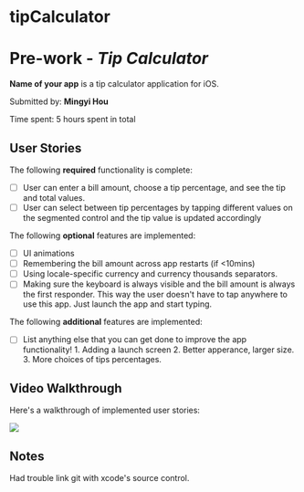 # tipCalculator
# Pre-work - *Tip Calculator*

**Name of your app** is a tip calculator application for iOS.

Submitted by: **Mingyi Hou**

Time spent: 5 hours spent in total

## User Stories

The following **required** functionality is complete:

* [ ] User can enter a bill amount, choose a tip percentage, and see the tip and total values.
* [ ] User can select between tip percentages by tapping different values on the segmented control and the tip value is updated accordingly

The following **optional** features are implemented:

* [ ] UI animations
* [ ] Remembering the bill amount across app restarts (if <10mins)
* [ ] Using locale-specific currency and currency thousands separators.
* [ ] Making sure the keyboard is always visible and the bill amount is always the first responder. This way the user doesn't have to tap anywhere to use this app. Just launch the app and start typing.

The following **additional** features are implemented:

- [ ] List anything else that you can get done to improve the app functionality!
      1. Adding a launch screen
      2. Better apperance, larger size.
      3. More choices of tips percentages.

## Video Walkthrough

Here's a walkthrough of implemented user stories:

![](https://i.imgur.com/w7hw9Gw.gif)


## Notes
Had trouble link git with xcode's source control.


